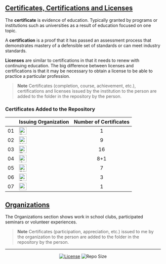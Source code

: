 ## [Certificates, Certifications and Licenses](https://github.com/iamruveyda/Certifications/tree/main/01-Cert)

The **certificate** is evidence of education. Typically granted by programs or institutions such as universities as a result of education focused on one topic.

A **certification** is a proof that it has passed an assessment process that demonstrates mastery of a defensible set of standards or can meet industry standards.

**Licenses** are similar to certifications in that it needs to renew with continuing education. The big difference between licenses and certifications is that it may be necessary to obtain a license to be able to practice a particular profession.

> **Note**
> Certificates (completion, course, achievement, etc.), certifications and licenses issued by the institution to the person are added to the folder in the repository by the person.

### Certificates Added to the Repository

<a style="font-size:1.0em">
  <table>
    <thead>
      <tr>
        <th></th>
        <th>Issuing Organization</th>
        <th>Number of Certificates</th>
      </tr>
    </thead>
    <tbody>
      <tr>
        <td>01</td>
        <td>
          <a href="https://github.com/iamruveyda/Certifications/tree/main/01-Cert/01-Pearson" title="Pearson">
            <img alt="Pearson Badge" height="24" src="https://img.shields.io/badge/Pearson-007FA3?logoColor=white&style=for-the-badge">
          </a>
        </td>
        <td align="center">1</td>
      </tr>
      <tr>
        <td>02</td>
        <td>
          <a href="https://github.com/iamruveyda/Certifications/tree/main/01-Cert/02-Udemy" title="Udemy">
            <img alt="Udemy Badge" height="24" src="https://img.shields.io/badge/Udemy-9646CB?logo=Udemy&logoColor=white&style=for-the-badge">
          </a>
        </td>
        <td align="center">9</td>
      </tr>
      <tr>
        <td>03</td>
        <td>
          <a href="https://github.com/iamruveyda/Certifications/tree/main/01-Cert/03-Turkcell" title="Turkcell">
            <img alt="Turkcell Badge" height="24" src="https://img.shields.io/badge/Turkcell-FFC80C?logoColor=white&style=for-the-badge">
          </a>
        </td>
        <td align="center">16</td>
      </tr>
      <tr>
        <td>04</td>
        <td>
          <a href="https://github.com/iamruveyda/Certifications/tree/main/01-Cert/04-Coursera" title="Coursera">
            <img alt="Coursera Badge" height="24" src="https://img.shields.io/badge/Coursera-0056D2?logo=coursera&logoColor=white&style=for-the-badge">
          </a>
        </td>
        <td align="center">8+1</td>
      </tr>
      <tr>
        <td>05</td>
        <td>
          <a href="https://github.com/iamruveyda/Certifications/tree/main/01-Cert/05-BilgeIs" title="Bilge İş">
            <img alt="Bilge İş Badge" height="24" src="https://img.shields.io/badge/Bilge%20İş-D71921?logoColor=white&style=for-the-badge">
          </a>
        </td>
        <td align="center">7</td>
      </tr>
      <tr>
        <td>06</td>
        <td>
          <a href="https://github.com/iamruveyda/Certifications/tree/main/01-Cert/06-btkAkademi" title="BTK Akademi">
            <img  alt="Btk Akademi Badge" height="24" src="https://img.shields.io/badge/BTK%20AKADEMİ-37A3B5?logoColor=white&style=for-the-badge">
          </a>
        </td>
        <td align="center">3</td>
      </tr>
      <tr>
        <td>07</td>
        <td>
          <a href="https://github.com/iamruveyda/Certifications/tree/main/01-Cert/07-techcareer.net" title="techcareer.net">
            <img  alt="techcareer.net Badge" height="24" src="https://img.shields.io/badge/techcareer.net-00C26D?logoColor=white&style=for-the-badge">
          </a>
        </td>
        <td align="center">1</td>
      </tr>
    </tbody>
  </table>
</a>

## [Organizations](https://github.com/iamruveyda/Certifications/tree/main/02-Organizations)

The Organizations section shows work in school clubs, participated seminars or volunteer experiences.

> **Note**
> Certificates (participation, appreciation, etc.) issued to me by the organization to the person are added to the folder in the repository by the person.

<hr>

<div align="center">
   <a href="https://github.com/iamruveyda/Certifications/blob/main/LICENSE"><img alt="License" src="https://img.shields.io/github/license/iamruveyda/Certifications?color=0E6655&style=flat-square"></a>
   <a><img alt="Repo Size" src="https://img.shields.io/github/repo-size/iamruveyda/Certifications?color=8B0000&style=flat-square"></a>
</div>
